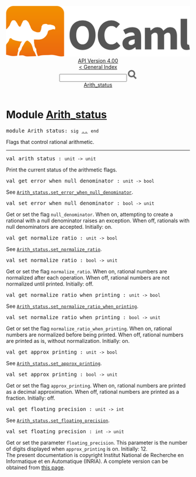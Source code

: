 <!-- ((! set title API !)) ((! set documentation !)) ((! set api !)) ((! set nobreadcrumb !)) -->
<div class="api"><header><nav class="toc brand"><a class="brand" href="https://ocaml.org/"><img src="colour-logo-gray.svg" class="svg" alt="OCaml"></a></nav><nav class="toc"><div class="toc_version"><a href="/docs" id="version-select">API Version 4.00</a></div><a href="index.html">&lt; General Index</a><div class="api_search"><input type="text" name="apisearch" id="api_search" oninput="mySearch(false);" onkeypress="this.oninput();" onclick="this.oninput();" onpaste="this.oninput();">
<img src="search_icon.svg" alt="Search" class="svg" onclick="mySearch(false)"></div>
<div id="search_results"></div><div class="toc_title"><a href="#top">Arith_status</a></div><ul></ul></nav></header>

<h1>Module <a href="type_Arith_status.html">Arith_status</a></h1>
<pre><span class="keyword">module</span> Arith_status: <code class="code"><span class="keyword">sig</span></code> <a href="Arith_status.html">..</a> <code class="code"><span class="keyword">end</span></code></pre>Flags that control rational arithmetic.<br>
<hr width="100%">
<pre><span id="VALarith_status"><span class="keyword">val</span> arith_status</span> : <code class="type">unit -&gt; unit</code></pre><div class="info">
Print the current status of the arithmetic flags.<br>
</div>
<pre><span id="VALget_error_when_null_denominator"><span class="keyword">val</span> get_error_when_null_denominator</span> : <code class="type">unit -&gt; bool</code></pre><div class="info">
See <a href="Arith_status.html#VALset_error_when_null_denominator"><code class="code"><span class="constructor">Arith_status</span>.set_error_when_null_denominator</code></a>.<br>
</div>
<pre><span id="VALset_error_when_null_denominator"><span class="keyword">val</span> set_error_when_null_denominator</span> : <code class="type">bool -&gt; unit</code></pre><div class="info">
Get or set the flag <code class="code">null_denominator</code>. When on, attempting to
           create a rational with a null denominator raises an exception.
           When off, rationals with null denominators are accepted.
           Initially: on.<br>
</div>
<pre><span id="VALget_normalize_ratio"><span class="keyword">val</span> get_normalize_ratio</span> : <code class="type">unit -&gt; bool</code></pre><div class="info">
See <a href="Arith_status.html#VALset_normalize_ratio"><code class="code"><span class="constructor">Arith_status</span>.set_normalize_ratio</code></a>.<br>
</div>
<pre><span id="VALset_normalize_ratio"><span class="keyword">val</span> set_normalize_ratio</span> : <code class="type">bool -&gt; unit</code></pre><div class="info">
Get or set the flag <code class="code">normalize_ratio</code>. When on, rational
           numbers are normalized after each operation. When off,
           rational numbers are not normalized until printed.
           Initially: off.<br>
</div>
<pre><span id="VALget_normalize_ratio_when_printing"><span class="keyword">val</span> get_normalize_ratio_when_printing</span> : <code class="type">unit -&gt; bool</code></pre><div class="info">
See <a href="Arith_status.html#VALset_normalize_ratio_when_printing"><code class="code"><span class="constructor">Arith_status</span>.set_normalize_ratio_when_printing</code></a>.<br>
</div>
<pre><span id="VALset_normalize_ratio_when_printing"><span class="keyword">val</span> set_normalize_ratio_when_printing</span> : <code class="type">bool -&gt; unit</code></pre><div class="info">
Get or set the flag <code class="code">normalize_ratio_when_printing</code>.
           When on, rational numbers are normalized before being printed.
           When off, rational numbers are printed as is, without normalization.
           Initially: on.<br>
</div>
<pre><span id="VALget_approx_printing"><span class="keyword">val</span> get_approx_printing</span> : <code class="type">unit -&gt; bool</code></pre><div class="info">
See <a href="Arith_status.html#VALset_approx_printing"><code class="code"><span class="constructor">Arith_status</span>.set_approx_printing</code></a>.<br>
</div>
<pre><span id="VALset_approx_printing"><span class="keyword">val</span> set_approx_printing</span> : <code class="type">bool -&gt; unit</code></pre><div class="info">
Get or set the flag <code class="code">approx_printing</code>.
           When on, rational numbers are printed as a decimal approximation.
           When off, rational numbers are printed as a fraction.
           Initially: off.<br>
</div>
<pre><span id="VALget_floating_precision"><span class="keyword">val</span> get_floating_precision</span> : <code class="type">unit -&gt; int</code></pre><div class="info">
See <a href="Arith_status.html#VALset_floating_precision"><code class="code"><span class="constructor">Arith_status</span>.set_floating_precision</code></a>.<br>
</div>
<pre><span id="VALset_floating_precision"><span class="keyword">val</span> set_floating_precision</span> : <code class="type">int -&gt; unit</code></pre><div class="info">
Get or set the parameter <code class="code">floating_precision</code>.
           This parameter is the number of digits displayed when
           <code class="code">approx_printing</code> is on.
           Initially: 12.<br>
</div>
<div class="copyright">The present documentation is copyright Institut National de Recherche en Informatique et en Automatique (INRIA). A complete version can be obtained from <a href="http://caml.inria.fr/pub/docs/manual-ocaml/">this page</a>.</div></div>